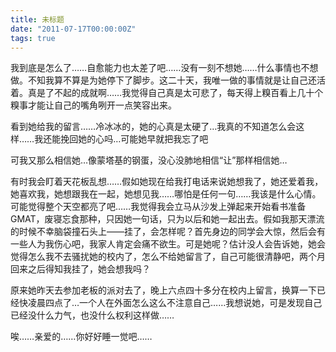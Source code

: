 ```yaml
---
title: 未标题
date: "2011-07-17T00:00:00Z"
tags: true
---
```


我到底是怎么了……自愈能力也太差了吧……没有一刻不想她……什么事情也不想做。不知我算不算是为她停下了脚步。这二十天，我唯一做的事情就是让自己还活着。真是了不起的成就啊……我觉得自己真是太可悲了，每天得上糗百看上几十个糗事才能让自己的嘴角咧开一点笑容出来。

看到她给我的留言……冷冰冰的，她的心真是太硬了…我真的不知道怎么会这样……我还能挽回她的心吗…可能她早就把我忘了吧

可我又那么相信她…像蒙塔基的钢蛋，没心没肺地相信“让”那样相信她…

有时我会盯着天花板乱想……假如她现在给我打电话来说她想我了，她还爱着我，她喜欢我，她想跟我在一起，她想见我……哪怕是任何一句……我该是什么心情。可能觉得整个天空都亮了吧……我觉得我会立马从沙发上弹起来开始看书准备 GMAT，废寝忘食那种，只因她一句话，只为以后和她一起出去。假如我那天漂流的时候不幸脑袋撞石头上——挂了，会怎样呢？首先身边的同学会大惊，然后会有一些人为我伤心吧，我家人肯定会痛不欲生。可是她呢？估计没人会告诉她，她会觉得怎么我不去骚扰她的校内了，怎么不给她留言了，自己可能很清静吧，两个月回来之后得知我挂了，她会想我吗？

原来她昨天去参加老板的派对去了，晚上六点四十多分在校内上留言，换算一下已经快凌晨四点了…一个人在外面怎么这么不注意自己……我想说她，可是发现自己已经没什么力气，也没什么权利这样做……

唉……亲爱的……你好好睡一觉吧……
